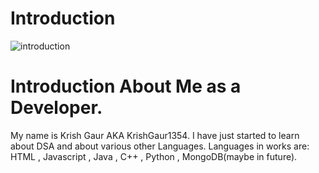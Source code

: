 # Introduction
![introduction](https://socialify.git.ci/KrishGaur1354/introduction/image?font=KoHo&language=1&name=1&owner=1&pattern=Brick%20Wall&theme=Dark)
# Introduction About Me as a Developer.
My name is Krish Gaur AKA KrishGaur1354.
I have just started to learn about DSA and about various other Languages.
Languages in works are: HTML , Javascript , Java , C++ , Python , MongoDB(maybe in future).
